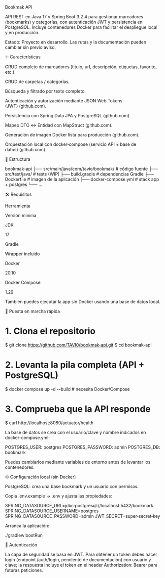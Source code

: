 Bookmak API

  

API REST en Java 17 y Spring Boot 3.2.4 para gestionar marcadores (bookmarks) y categorías, con autenticación JWT y persistencia en PostgreSQL. Incluye contenedores Docker para facilitar el despliegue local y en producción.

Estado: Proyecto en desarrollo. Las rutas y la documentación pueden cambiar sin previo aviso.

✨ Características

CRUD completo de marcadores (titulo, url, descripción, etiquetas, favorito, etc.).

CRUD de carpetas / categorías.

Búsqueda y filtrado por texto completo.

Autenticación y autorización mediante JSON Web Tokens (JWT) (github.com).

Persistencia con Spring Data JPA y PostgreSQL (github.com).

Mapeo DTO ↔ Entidad con MapStruct (github.com).

Generación de imagen Docker lista para producción (github.com).

Orquestación local con docker‑compose (servicio API + base de datos) (github.com).

📂 Estructura

bookmak-api
├── src/main/java/com/tavio/bookmak/  # código fuente
├── src/test/java/                    # tests (WIP)
├── build.gradle                      # dependencias Gradle
├── Dockerfile                        # imagen de la aplicación
├── docker-compose.yml                # stack app + postgres
└── ...

🛠️ Requisitos

Herramienta

Versión mínima

JDK

17

Gradle

Wrapper incluido

Docker

20.10

Docker Compose

1.29

También puedes ejecutar la app sin Docker usando una base de datos local.

🚀 Puesta en marcha rápida

# 1. Clona el repositorio
$ git clone https://github.com/TAVI0/bookmak-api.git
$ cd bookmak-api

# 2. Levanta la pila completa (API + PostgreSQL)
$ docker compose up -d --build  # necesita Docker/Compose

# 3. Comprueba que la API responde
$ curl http://localhost:8080/actuator/health

La base de datos se crea con el usuario/clave y nombre indicados en docker-compose.yml:

POSTGRES_USER: postgres
POSTGRES_PASSWORD: admin
POSTGRES_DB: bookmark

Puedes cambiarlos mediante variables de entorno antes de levantar los contenedores.

⚙️ Configuración local (sin Docker)

PostgreSQL: crea una base bookmark y un usuario con permisos.

Copia .env.example → .env y ajusta las propiedades:

SPRING_DATASOURCE_URL=jdbc:postgresql://localhost:5432/bookmark
SPRING_DATASOURCE_USERNAME=postgres
SPRING_DATASOURCE_PASSWORD=admin
JWT_SECRET=super‑secret‑key

Arranca la aplicación:

./gradlew bootRun

🔑 Autenticación

La capa de seguridad se basa en JWT. Para obtener un token debes hacer login (endpoint /auth/login, pendiente de documentación) con usuario y clave; la respuesta incluye el token en el header Authorization: Bearer <token> para futuras peticiones.
